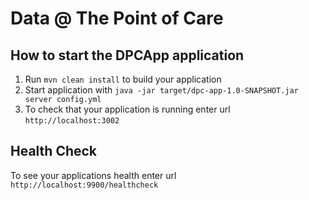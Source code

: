 # Data @ The Point of Care

How to start the DPCApp application
---

1. Run `mvn clean install` to build your application
1. Start application with `java -jar target/dpc-app-1.0-SNAPSHOT.jar server config.yml`
1. To check that your application is running enter url `http://localhost:3002`

Health Check
---

To see your applications health enter url `http://localhost:9900/healthcheck`
